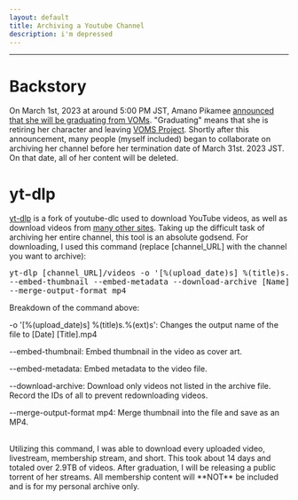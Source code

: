 ```yaml
---
layout: default
title: Archiving a Youtube Channel
description: i'm depressed
---
```

---


# Backstory
On March 1st, 2023 at around 5:00 PM JST, Amano Pikamee [announced that she will be graduating from VOMs](https://www.youtube.com/watch?v=w_ejnHxTWrU). "Graduating" means that she is retiring her character and leaving [VOMS Project](https://voms.net/). Shortly after this announcement, many people (myself included) began to collaborate on archiving her channel before her termination date of March 31st. 2023 JST. On that date, all of her content will be deleted.

# yt-dlp
[yt-dlp](https://github.com/yt-dlp/yt-dlp) is a fork of youtube-dlc used to download YouTube videos, as well as download videos from [many other sites](https://github.com/yt-dlp/yt-dlp/blob/master/supportedsites.md). Taking up the difficult task of archiving her entire channel, this tool is an absolute godsend. For downloading, I used this command (replace [channel_URL] with the channel you want to archive):
<pre>yt-dlp [channel_URL]/videos -o '[%(upload_date)s] %(title)s.%(ext)s'
--embed-thumbnail --embed-metadata --download-archive [Name].txt
--merge-output-format mp4</pre>

Breakdown of the command above:
 <p> -o '[%(upload_date)s] %(title)s.%(ext)s': Changes the output name of the file to [Date] [Title].mp4</p>
 <p> --embed-thumbnail: Embed thumbnail in the video as cover art.</p>
 <p> --embed-metadata: Embed metadata to the video file.</p>
 <p> --download-archive: Download only videos not listed in the archive file. Record the IDs of all to prevent redownloading videos.</p>
 <p> --merge-output-format mp4: Merge thumbnail into the file and save as an MP4.</p><br>
Utilizing this command, I was able to download every uploaded video, livestream, membership stream, and short. This took about 14 days and totaled over 2.9TB of videos. After graduation, I will be releasing a public torrent of her streams. All membership content will **NOT** be included and is for my personal archive only.